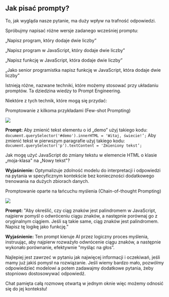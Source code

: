 ## Jak pisać prompty?



To, jak wygląda nasze pytanie, ma duży wpływ na trafność odpowiedzi. 

Spróbujmy napisać różne wersje zadanego wcześniej promptu:



„Napisz program, który dodaje dwie liczby”



„Napisz program w JavaScript, który dodaje dwie liczby”



„Napisz funkcję w JavaScript, która dodaje dwie liczby”



„Jako senior programistka napisz funkcję w JavaScript, która dodaje dwie liczby”



Istnieją różne, nazwane techniki, które możemy stosować przy układaniu promptów. Ta dziedzina wiedzy to Prompt Engineering. 




Niektóre z tych technik, które mogą się przydać: 



Promptowanie z kilkoma przykładami (Few-shot Prompting)

![](img/few-shot.png)<!-- .element: style="width: 35%" -->




**Prompt:** Aby zmienić tekst elementu o id „demo” użyj takiego kodu: 
```document.querySelector('#demo').innerHTML = 'Witaj, świecie!’;```
Aby zmienić tekst w pierwszym paragrafie użyj takiego kodu: 
```document.querySelector('p').textContent = 'Zmieniony tekst’;```

Jak mogę użyć JavaScript do zmiany tekstu w elemencie HTML o klasie „moja-klasa" na „Nowy tekst"?




**Wyjaśnienie:** Optymalizuje zdolność modelu do interpretacji i odpowiedzi na pytania w specyficznym kontekście bez konieczności dodatkowego trenowania na dużych zbiorach danych.




Promptowanie oparte na łańcuchu myślenia (Chain-of-thought Prompting)

![](img/chain-of-thought.png)<!-- .element: style="width: 35%" -->




**Prompt:** "Aby określić, czy ciąg znaków jest palindromem w JavaScript, najpierw pomyśl o odwróceniu ciągu znaków, a następnie porównaj go z oryginalnym ciągiem. Jeśli są takie same, ciąg znaków jest palindromem. Napisz tę logikę jako funkcję.”



**Wyjaśnienie:** Ten prompt kieruje AI przez logiczny proces myślenia, instruując, aby najpierw rozważyło odwrócenie ciągu znaków, a następnie wykonało porównanie, efektywnie "myśląc na głos”.



Najlepiej jest zawrzeć w pytaniu jak najwięcej informacji i oczekiwań, jeśli mamy już jakiś pomysł na rozwiązanie. Jeśli wiemy bardzo mało, pozwólmy odpowiedzieć modelowi a potem zadawajmy dodatkowe pytania, żeby stopniowo dostosowywać odpowiedź. 

Chat pamięta całą rozmowę otwartą w jednym oknie więc możemy odnosić się do jej kontekstu!
